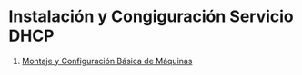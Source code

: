 # Instalación y Congiguración Servicio DHCP 
1. [Montaje y Configuración Básica de Máquinas](./1_montaje_maquinas.md)

